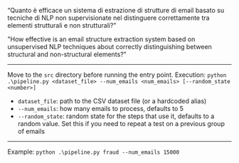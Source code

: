 “Quanto è efficace un sistema di estrazione di strutture di email basato su tecniche di NLP non supervisionate nel distinguere correttamente tra elementi strutturali e non strutturali?”

"How effective is an email structure extraction system based on unsupervised NLP techniques about correctly distinguishing between structural and non-structural elements?"

---

Move to the `src` directory before running the entry point.
Execution: `python .\pipeline.py <dataset_file> --num_emails <num_emails> [--random_state <number>]`
- `dataset_file`: path to the CSV dataset file (or a hardcoded alias)
- `--num_emails`: how many emails to process, defaults to 5
- `--random_state`: random state for the steps that use it, defaults to a random value. Set this if you need to repeat a test on a previous group of emails

---

Example: `python .\pipeline.py fraud --num_emails 15000`
